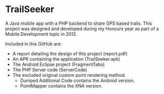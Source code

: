 # TrailSeeker

A Java mobile app with a PHP backend to share GPS based trails. This project was designed and developed during my Honours year as part of a Mobile Development topic in 2012.

Included in this GitHub are:
 * A report detailing the design of this project (report.pdf)
 * An APK containing the application (TrailSeeker.apk)
 * The Android Eclipse project (FragmentTabs)
 * The PHP Server code (ServerCode)
 * The excluded original custom point rendering method.
 	- Dumped Additional Code contains the Android version.
 	- PointMapper contains the XNA version.